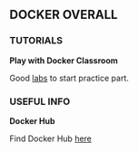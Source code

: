 ## DOCKER OVERALL


### TUTORIALS

**Play with Docker Classroom**

Good [labs](https://training.play-with-docker.com/) to start practice part.


### USEFUL INFO

**Docker Hub**

Find Docker Hub [here](https://hub.docker.com/)









